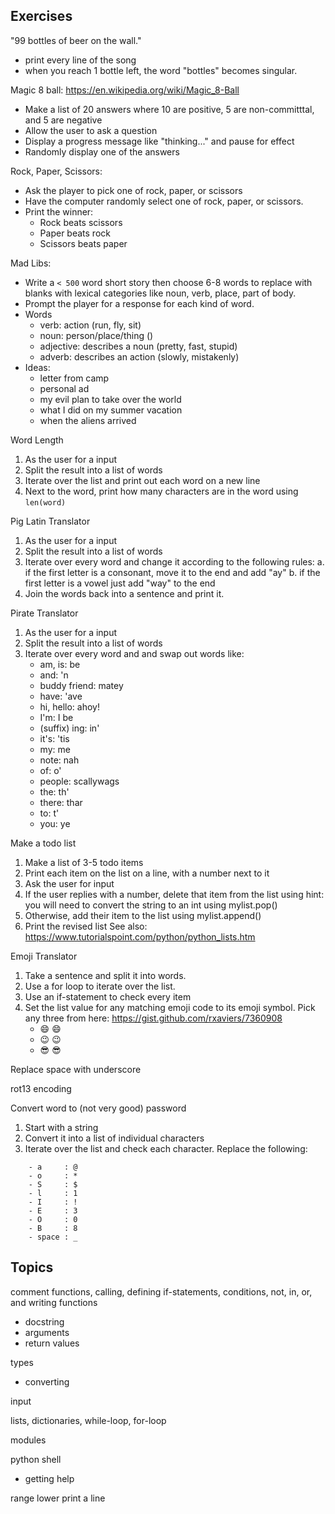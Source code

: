 Exercises
---------

"99 bottles of beer on the wall."
  - print every line of the song
  - when you reach 1 bottle left, the word "bottles" becomes singular.

Magic 8 ball:
https://en.wikipedia.org/wiki/Magic_8-Ball
- Make a list of 20 answers  where 10 are positive, 5 are non-committtal, and 5 are negative
- Allow the user to ask a question
- Display a progress message like "thinking..." and pause for effect
- Randomly display one of the answers

Rock, Paper, Scissors:
- Ask the player to pick one of rock, paper, or scissors
- Have the computer randomly select one of rock, paper, or scissors.
- Print the winner:
  - Rock beats scissors
  - Paper beats rock
  - Scissors beats paper

Mad Libs:
- Write a `< 500` word short story then choose 6-8 words to replace with blanks
  with lexical categories like noun, verb, place, part of body.
- Prompt the player for a response for each kind of word.
- Words
  - verb: action (run, fly, sit)
  - noun: person/place/thing  ()
  - adjective: describes a noun  (pretty, fast, stupid)
  - adverb: describes an action (slowly, mistakenly)
- Ideas:
  - letter from camp
  - personal ad
  - my evil plan to take over the world
  - what I did on my summer vacation
  - when the aliens arrived

Word Length
1. As the user for a input
2. Split the result into a list of words
3. Iterate over the list and print out each word on a new line
4. Next to the word, print how many characters are in the word using `len(word)`


Pig Latin Translator
1. As the user for a input
2. Split the result into a list of words
3. Iterate over every word and change it according to the following rules:
    a. if the first letter is a consonant, move it to the end and add "ay"
    b. if the first letter is a vowel just add "way" to the end
4. Join the words back into a sentence and print it.

Pirate Translator
1. As the user for a input
2. Split the result into a list of words
3. Iterate over every word and and swap out words like:
    - am, is: be
    - and: 'n
    - buddy friend: matey
    - have: 'ave
    - hi, hello: ahoy!
    - I'm: I be
    - (suffix) ing: in'
    - it's: 'tis
    - my: me
    - note: nah
    - of: o'
    - people: scallywags
    - the: th'
    - there: thar
    - to: t'
    - you: ye


Make a todo list
1. Make a list of 3-5 todo items
2. Print each item on the list on a line, with a number next to it
3. Ask the user for input
4. If the user replies with a number, delete that item from the list using
   hint: you will need to convert the string to an int using
   mylist.pop(<index-number>)
5. Otherwise, add their item to the list using
   mylist.append()
6. Print the revised list
See also: https://www.tutorialspoint.com/python/python_lists.htm


Emoji Translator
1. Take a sentence and split it into words.
2. Use a for loop to iterate over the list.
3. Use an if-statement to check every item
4. Set the list value for any matching emoji code to its emoji symbol.
    Pick any three from here: https://gist.github.com/rxaviers/7360908
    - :smile:         😄
    - :wink:          😉
    - :sunglasses:    😎

Replace space with underscore

rot13 encoding

Convert word to (not very good) password
1. Start with a string
2. Convert it into a list of individual characters
3. Iterate over the list and check each character. Replace the following:
```
    - a     : @
    - o     : *
    - S     : $
    - l     : 1
    - I     : !
    - E     : 3
    - O     : 0
    - B     : 8
    - space : _
```

Topics
------

comment
functions, calling, defining
if-statements, conditions, not, in, or, and
writing functions
  - docstring
  - arguments
  - return values

types
  - converting

input

lists, dictionaries, while-loop, for-loop

modules

python shell
- getting help

range
lower
print a line
